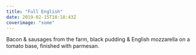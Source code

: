 ```yaml
---
title: "Full English"
date: 2019-02-15T18:18:43Z
coverimage: "some"
---
```


Bacon & sausages from the farm, black pudding & English mozzarella on a tomato base, ﬁnished with parmesan.